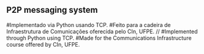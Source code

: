 ## P2P messaging system
#Implementado via Python usando TCP.
#Feito para a cadeira de Infraestrutura de Comunicações oferecida pelo CIn, UFPE. //
#Implemented through Python using TCP.
#Made for the Communications Infrastructure course offered by CIn, UFPE.

